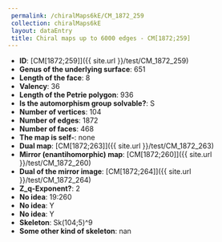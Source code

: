```yaml
--- 
 permalink: /chiralMaps6kE/CM_1872_259 
 collection: chiralMaps6kE
 layout: dataEntry
 title: Chiral maps up to 6000 edges - CM[1872;259]
---
```


- **ID**: [CM[1872;259]]({{ site.url }}/test/CM_1872_259)
- **Genus of the underlying surface**: 651
- **Length of the face**: 8
- **Valency**: 36
- **Length of the Petrie polygon**: 936
- **Is the automorphism group solvable?**: S
- **Number of vertices**: 104
- **Number of edges**: 1872
- **Number of faces**: 468
- **The map is self-**: none
- **Dual map**: [CM[1872;263]]({{ site.url }}/test/CM_1872_263)
- **Mirror (enantihomorphic) map**: [CM[1872;260]]({{ site.url }}/test/CM_1872_260)
- **Dual of the mirror image**: [CM[1872;264]]({{ site.url }}/test/CM_1872_264)
- **Z_q-Exponent?**: 2
- **No idea**:  19:260
- **No idea**: Y
- **No idea**: Y
- **Skeleton**: Sk(104;5)^9
- **Some other kind of skeleton**: nan
